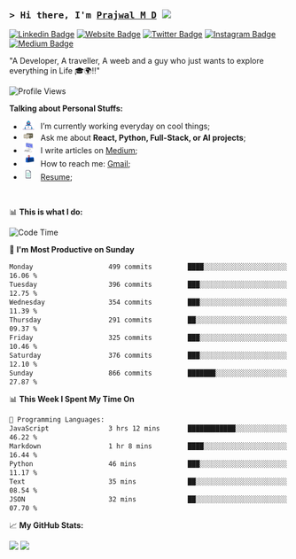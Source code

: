 ### <samp>&gt; Hi there, I'm <a href="https://prajwalmd.vercel.app/" target="_blank">Prajwal M D</a> <img src="https://media.giphy.com/media/hvRJCLFzcasrR4ia7z/giphy.gif" width="25"> </samp>

[![Linkedin Badge](https://img.shields.io/badge/-LinkedIn-0e76a8?style=flat-square&logo=Linkedin&logoColor=white)](https://www.linkedin.com/in/prajwal-m-d)
[![Website Badge](https://img.shields.io/badge/Website-3b5998?style=flat-square&logo=google-chrome&logoColor=white)](https://prajwalmd.vercel.app/)
[![Twitter Badge](https://img.shields.io/badge/-Twitter-00acee?style=flat-square&logo=Twitter&logoColor=white)](https://x.com/PrajwalMD18)
[![Instagram Badge](https://img.shields.io/badge/-Instagram-e4405f?style=flat-square&logo=Instagram&logoColor=white)](https://www.instagram.com/_.praj.wal._/)
[![Medium Badge](https://img.shields.io/badge/medium-%2312100E.svg?&style=for-square&logo=medium&logoColor=white)](https://medium.com/@prajju.18gryphon)

"A Developer, A traveller, A weeb and a guy who just wants to explore everything in Life 🎓🌍‼️"

![Profile Views](https://komarev.com/ghpvc/?username=Prajwal18-MD&label=Profile%20views&color=0e75b6&style=flat)  

**Talking about Personal Stuffs:**

- <img src="assets/developer.gif" width="21" />&nbsp;&nbsp; I’m currently working everyday on cool things;
- <img src="assets/message.gif" width="21" />&nbsp;&nbsp; Ask me about **React, Python, Full-Stack, or AI projects**;
- <img src="assets/laptop.gif" width="21" />&nbsp;&nbsp; I write articles on [Medium](https://medium.com/@prajju.18gryphon);
- <img src="assets/letterbox.gif" width="21" />&nbsp;&nbsp; How to reach me: [Gmail](prajju.18gryphon@gmail.com);
- <img src="assets/doc.gif" width="21" />&nbsp;&nbsp; [Resume](https://portfoliochatbot-h3zm.onrender.com/resume);

</br>

📊 **This is what I do:**
<!--START_SECTION:waka-->
![Code Time](http://img.shields.io/badge/Code%20Time-29%20hrs%2051%20mins-blue)

📅 **I'm Most Productive on Sunday** 

```text
Monday                   499 commits         ████░░░░░░░░░░░░░░░░░░░░░   16.06 % 
Tuesday                  396 commits         ███░░░░░░░░░░░░░░░░░░░░░░   12.75 % 
Wednesday                354 commits         ███░░░░░░░░░░░░░░░░░░░░░░   11.39 % 
Thursday                 291 commits         ██░░░░░░░░░░░░░░░░░░░░░░░   09.37 % 
Friday                   325 commits         ███░░░░░░░░░░░░░░░░░░░░░░   10.46 % 
Saturday                 376 commits         ███░░░░░░░░░░░░░░░░░░░░░░   12.10 % 
Sunday                   866 commits         ███████░░░░░░░░░░░░░░░░░░   27.87 % 
```


📊 **This Week I Spent My Time On** 

```text
💬 Programming Languages: 
JavaScript               3 hrs 12 mins       ████████████░░░░░░░░░░░░░   46.22 % 
Markdown                 1 hr 8 mins         ████░░░░░░░░░░░░░░░░░░░░░   16.44 % 
Python                   46 mins             ███░░░░░░░░░░░░░░░░░░░░░░   11.17 % 
Text                     35 mins             ██░░░░░░░░░░░░░░░░░░░░░░░   08.54 % 
JSON                     32 mins             ██░░░░░░░░░░░░░░░░░░░░░░░   07.70 % 
```


<!--END_SECTION:waka-->


📈 **My GitHub Stats:**

<p>
  <img
    height="180em"
    src="https://github-readme-stats.vercel.app/api?username=Prajwal18-MD&show_icons=true&hide_border=true&count_private=true&include_all_commits=true&cache_seconds=1800"
  />
  <img
    height="180em"
    src="https://github-readme-stats.vercel.app/api/top-langs/?username=Prajwal18-MD&exclude_repo=KNN-Image-Classification&show_icons=true&hide_border=true&layout=compact&langs_count=8&cache_seconds=1800"
  />
</p>


